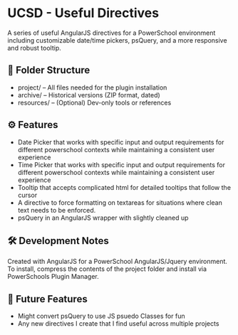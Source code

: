 # UCSD - Useful Directives

A series of useful AngularJS directives for a PowerSchool environment including customizable date/time pickers, psQuery, and a more responsive and robust tooltip.

## 📁 Folder Structure

- project/ – All files needed for the plugin installation
- archive/ – Historical versions (ZIP format, dated)
- resources/ – (Optional) Dev-only tools or references

## ⚙️ Features

- Date Picker that works with specific input and output requirements for different powerschool contexts while maintaining a consistent user experience
- Time Picker that works with specific input and output requirements for different powerschool contexts while maintaining a consistent user experience
- Tooltip that accepts complicated html for detailed tooltips that follow the cursor
- A directive to force formatting on textareas for situations where clean text needs to be enforced.
- psQuery in an AngularJS wrapper with slightly cleaned up

## 🛠️ Development Notes

Created with AngularJS for a PowerSchool AngularJS/Jquery environment. To install, compress the contents of the project folder and install via PowerSchools Plugin Manager.

## 🧪 Future Features

- Might convert psQuery to use JS psuedo Classes for fun
- Any new directives I create that I find useful across multiple projects

